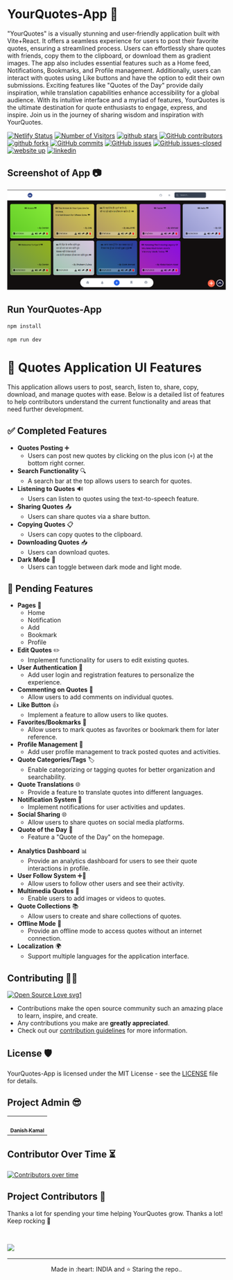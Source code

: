 # YourQuotes-App 📱

"YourQuotes" is a visually stunning and user-friendly application built with Vite+React. It offers a seamless experience for users to post their favorite quotes, ensuring a streamlined process. Users can effortlessly share quotes with friends, copy them to the clipboard, or download them as gradient images. The app also includes essential features such as a Home feed, Notifications, Bookmarks, and Profile management. Additionally, users can interact with quotes using Like buttons and have the option to edit their own submissions. Exciting features like "Quotes of the Day" provide daily inspiration, while translation capabilities enhance accessibility for a global audience. With its intuitive interface and a myriad of features, YourQuotes is the ultimate destination for quote enthusiasts to engage, express, and inspire. Join us in the journey of sharing wisdom and inspiration with YourQuotes.

[![Netlify Status](https://api.netlify.com/api/v1/badges/5dc02221-5e8b-406d-a59b-72c0a563baa6/deploy-status)](https://app.netlify.com/sites/your-quotess/deploys)
<a href="https://github.com/danishzayan/YourQuotes-App"><img src="https://visitor-badge.laobi.icu/badge?page_id=danishzayan/YourQuotes-App" alt="Number of Visitors"></a>
<a href="https://github.com/danishzayan/YourQuotes-App/stargazers"><img src="https://img.shields.io/github/stars/danishzayan/YourQuotes-App" alt="github stars"></a>
[![GitHub contributors](https://img.shields.io/github/contributors/danishzayan/YourQuotes-App.svg)](https://GitHub.com/danishzayan/YourQuotes-App/graphs/contributors/)
<a href="https://github.com/danishzayan/YourQuotes-App/network/members"><img src="https://img.shields.io/github/forks/danishzayan/YourQuotes-App" alt="github forks"></a>
[![GitHub commits](https://badgen.net/github/commits/danishzayan/YourQuotes-App)](https://github.com/danishzayan/YourQuotes-App/commit/)
[![GitHub issues](https://img.shields.io/github/issues/danishzayan/YourQuotes-App.svg)](https://GitHub.com/danishzayan/YourQuotes-App/issues/)
[![GitHub issues-closed](https://img.shields.io/github/issues-closed/danishzayan/YourQuotes-App.svg)](https://GitHub.com/danishzayan/YourQuotes-App/issues?q=is%3Aissue+is%3Aclosed)
<a href="https://your-quotess.netlify.app/"><img src="https://img.shields.io/badge/website-up-yellow" alt="website up"></a>
<a href="https://www.linkedin.com/in/danishzayan/"><img src="https://img.shields.io/badge/ask%20me-linkedin-1abc9c.svg" alt="linkedin"></a>

## Screenshot of App 📷

![alt text](image.png)

## Run YourQuotes-App

```bash
npm install
```

```bash
npm run dev
```

# 📜 Quotes Application UI Features

This application allows users to post, search, listen to, share, copy, download, and manage quotes with ease. Below is a detailed list of features to help contributors understand the current functionality and areas that need further development.

## ✅ Completed Features

- **Quotes Posting** ➕
  - Users can post new quotes by clicking on the plus icon (`+`) at the bottom right corner.
- **Search Functionality** 🔍
  - A search bar at the top allows users to search for quotes.
- **Listening to Quotes** 🔊
  - Users can listen to quotes using the text-to-speech feature.
- **Sharing Quotes** 📤
  - Users can share quotes via a share button.
- **Copying Quotes** 📋
  - Users can copy quotes to the clipboard.
- **Downloading Quotes** 📥
  - Users can download quotes.
- **Dark Mode** 🌙
  - Users can toggle between dark mode and light mode.

## 🚧 Pending Features

- **Pages** 📄
  - Home
  - Notification
  - Add
  - Bookmark
  - Profile
- **Edit Quotes** ✏️
  - Implement functionality for users to edit existing quotes.
- **User Authentication** 🔐
  - Add user login and registration features to personalize the experience.
- **Commenting on Quotes** 💬
  - Allow users to add comments on individual quotes.
- **Like Button** 👍
  - Implement a feature to allow users to like quotes.
- **Favorites/Bookmarks** 📑
  - Allow users to mark quotes as favorites or bookmark them for later reference.
- **Profile Management** 👤
  - Add user profile management to track posted quotes and activities.
- **Quote Categories/Tags** 🏷️
  - Enable categorizing or tagging quotes for better organization and searchability.
- **Quote Translations** 🌐
  - Provide a feature to translate quotes into different languages.
- **Notification System** 🔔
  - Implement notifications for user activities and updates.
- **Social Sharing** 🌐
  - Allow users to share quotes on social media platforms.
- **Quote of the Day** 🌅
  - Feature a "Quote of the Day" on the homepage.
<!-- - **Advanced Search Filters** 🔍
  - Add advanced search filters to refine search results. -->
- **Analytics Dashboard** 📊
  - Provide an analytics dashboard for users to see their quote interactions in profile.
- **User Follow System** ➕👤
  - Allow users to follow other users and see their activity.
- **Multimedia Quotes** 🎨
  - Enable users to add images or videos to quotes.
- **Quote Collections** 📚
  - Allow users to create and share collections of quotes.
- **Offline Mode** 📴
  - Provide an offline mode to access quotes without an internet connection.
- **Localization** 🌍
  - Support multiple languages for the application interface.


## Contributing 👨‍💻

[![Open Source Love svg1](https://badges.frapsoft.com/os/v1/open-source.svg?v=103)](https://github.com/ellerbrock/open-source-badges/)
- Contributions make the open source community such an amazing place to learn, inspire, and create.
- Any contributions you make are **greatly appreciated**.
- Check out our [contribution guidelines](/CONTRIBUTING.md) for more information.

## License 🛡️

YourQuotes-App is licensed under the MIT License - see the [LICENSE](LICENSE) file for details.

## Project Admin 😎

<table>
  <tr>
<td align="center"><a href="https://github.com/danishzayan"><img src="https://avatars.githubusercontent.com/u/46997504?v=4" width="100px;" alt=""/><br /><sub><b>Danish Kamal</b></sub></a></td>
  </tr>
</table>

## Contributor Over Time ⏳

[![Contributors over time](https://contributor-graph-api.apiseven.com/contributors-svg?chart=contributorOverTime&repo=danishzayan/YourQuotes-App)](https://www.apiseven.com/en/contributor-graph?chart=contributorOverTime&repo=danishzayan/YourQuotes-App)
<br />

## Project Contributors 🌟
Thanks a lot for spending your time helping YourQuotes grow. Thanks a lot! Keep rocking 🎉 </p><br />

<a href="https://github.com/danishzayan/YourQuotes-App/graphs/contributors">
  <img src="https://contrib.rocks/image?repo=danishzayan/YourQuotes-App" />
</a>

<hr>
<p align="center">
  Made in :heart: INDIA and ⭐ Staring the repo..
</p>
